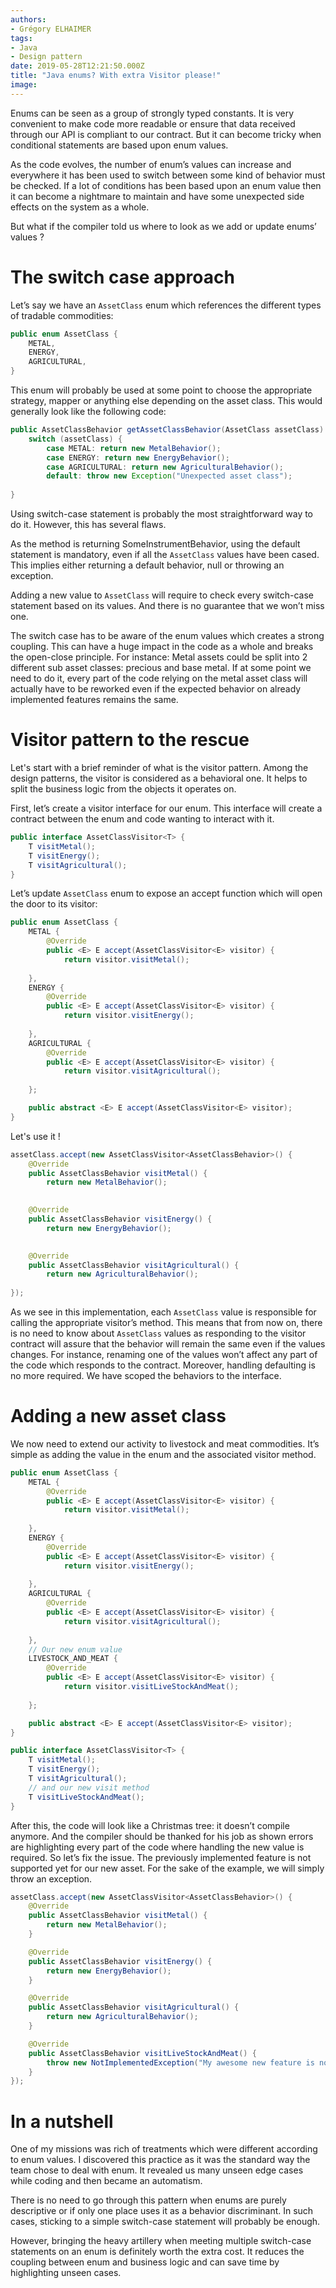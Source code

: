 ```yaml
---
authors:
- Grégory ELHAIMER
tags:
- Java
- Design pattern
date: 2019-05-28T12:21:50.000Z
title: "Java enums? With extra Visitor please!"
image: 
---
```


Enums can be seen as a group of strongly typed constants. It is very convenient to make code more readable or ensure that data received through our API is compliant to our contract. But it can become tricky when conditional statements are based upon enum values. 

As the code evolves, the number of enum’s values can increase and everywhere it has been used to switch between some kind of behavior must be checked. If a lot of conditions has been based upon an enum value then it can become a nightmare to maintain and have some unexpected side effects on the system as a whole.

But what if the compiler told us where to look as we add or update enums’ values ?

# The switch case approach

Let’s say we have an `AssetClass` enum which references the different types of tradable commodities:

```java
public enum AssetClass {
    METAL,
    ENERGY,
    AGRICULTURAL,
}
```

This enum will probably be used at some point to choose the appropriate strategy, mapper or anything else depending on the asset class. This would generally look like the following code:

```java
public AssetClassBehavior getAssetClassBehavior(AssetClass assetClass) throws Exception {
    switch (assetClass) {
        case METAL: return new MetalBehavior();
        case ENERGY: return new EnergyBehavior();
        case AGRICULTURAL: return new AgriculturalBehavior();
        default: throw new Exception("Unexpected asset class");
    
}
```

Using switch-case statement is probably the most straightforward way to do it. However, this has several flaws. 

As the method is returning SomeInstrumentBehavior, using the default statement is mandatory, even if all the `AssetClass` values have been cased. This implies either returning a default behavior, null or throwing an exception.

Adding a new value to `AssetClass` will require to check every switch-case statement based on its values. And there is no guarantee that we won’t miss one.

The switch case has to be aware of the enum values which creates a strong coupling. This can have a huge impact in the code as a whole and breaks the open-close principle. 
For instance: Metal assets could be split into 2 different sub asset classes: precious and base metal. If at some point we need to do it, every part of the code relying on the metal asset class will actually have to be reworked even if the expected behavior on already implemented features remains the same.

# Visitor pattern to the rescue

Let's start with a brief reminder of what is the visitor pattern. Among the design patterns, the visitor is considered as a behavioral one. It helps to split the business logic from the objects it operates on. 

First, let’s create a visitor interface for our enum. This interface will create a contract between the enum and code wanting to interact with it.

```java
public interface AssetClassVisitor<T> {
    T visitMetal();
    T visitEnergy();
    T visitAgricultural();
}
```

Let’s update `AssetClass` enum to expose an accept function which will open the door to its visitor:

```java
public enum AssetClass {
    METAL {
        @Override
        public <E> E accept(AssetClassVisitor<E> visitor) {
            return visitor.visitMetal();
        
    },
    ENERGY {
        @Override
        public <E> E accept(AssetClassVisitor<E> visitor) {
            return visitor.visitEnergy();
        
    },
    AGRICULTURAL {
        @Override
        public <E> E accept(AssetClassVisitor<E> visitor) {
            return visitor.visitAgricultural();
        
    };

    public abstract <E> E accept(AssetClassVisitor<E> visitor);
}
```

Let's use it !

```java
assetClass.accept(new AssetClassVisitor<AssetClassBehavior>() {
    @Override
    public AssetClassBehavior visitMetal() {
        return new MetalBehavior();
    

    @Override
    public AssetClassBehavior visitEnergy() {
        return new EnergyBehavior();
    

    @Override
    public AssetClassBehavior visitAgricultural() {
        return new AgriculturalBehavior();
    
});
```

As we see in this implementation, each `AssetClass` value is responsible for calling the appropriate visitor’s method. This means that from now on, there is no need to know about `AssetClass` values as responding to the visitor contract will assure that the behavior will remain the same even if the values changes. For instance, renaming one of the values won’t affect any part of the code which responds to the contract.
Moreover, handling defaulting is no more required. We have scoped the behaviors to the interface.


# Adding a new asset class

We now need to extend our activity to livestock and meat commodities. It’s simple as adding the value in the enum and the associated visitor method.

```java
public enum AssetClass {
    METAL {
        @Override
        public <E> E accept(AssetClassVisitor<E> visitor) {
            return visitor.visitMetal();
        
    },
    ENERGY {
        @Override
        public <E> E accept(AssetClassVisitor<E> visitor) {
            return visitor.visitEnergy();
        
    },
    AGRICULTURAL {
        @Override
        public <E> E accept(AssetClassVisitor<E> visitor) {
            return visitor.visitAgricultural();
        
    },
    // Our new enum value
    LIVESTOCK_AND_MEAT {
        @Override
        public <E> E accept(AssetClassVisitor<E> visitor) {
            return visitor.visitLiveStockAndMeat();
        
    };

    public abstract <E> E accept(AssetClassVisitor<E> visitor);
}
```

```java
public interface AssetClassVisitor<T> {
    T visitMetal();
    T visitEnergy();
    T visitAgricultural();
    // and our new visit method
    T visitLiveStockAndMeat(); 
}
```

After this, the code will look like a Christmas tree: it doesn’t compile anymore. And the compiler should be thanked for his job as shown errors are highlighting every part of the code where handling the new value is required.
So let’s fix the issue. The previously implemented feature is not supported yet for our new asset. For the sake of the example, we will simply throw an exception.

```java
assetClass.accept(new AssetClassVisitor<AssetClassBehavior>() {
    @Override
    public AssetClassBehavior visitMetal() {
        return new MetalBehavior();
    }

    @Override
    public AssetClassBehavior visitEnergy() {
        return new EnergyBehavior();
    }

    @Override
    public AssetClassBehavior visitAgricultural() {
        return new AgriculturalBehavior();
    }

    @Override
    public AssetClassBehavior visitLiveStockAndMeat() {
        throw new NotImplementedException("My awesome new feature is not  enabled yet for livestock and meat.")
    }
});
```

# In a nutshell
One of my missions was rich of treatments which were different according to enum values. I discovered this practice as it was the standard way the team chose to deal with enum.
It revealed us many unseen edge cases while coding and then became an automatism.

There is no need to go through this pattern when enums are purely descriptive or if only one place uses it as a behavior discriminant. In such cases, sticking to a simple switch-case statement will probably be enough.

However, bringing the heavy artillery when meeting multiple switch-case statements on an enum is definitely worth the extra cost. It reduces the coupling between enum and business logic and can save time by highlighting unseen cases.
